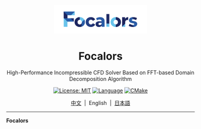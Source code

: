 <p align="center">
  <img src="Focalors_logo.png" alt="Focalors Logo" width="250"/>
</p>
<div align="center">

  # Focalors


  High-Performance Incompressible CFD Solver Based on FFT-based Domain Decomposition Algorithm
</div>

<div align="center">

  [![License: MIT](https://img.shields.io/badge/License-MIT-yellow.svg)](https://opensource.org/licenses/MIT)
  [![Language](https://img.shields.io/badge/Language-C%2B%2B-blue.svg)](https://isocpp.org/)
  [![CMake](https://img.shields.io/badge/Build-CMake-green.svg)](https://cmake.org/)

  [中文](./README.md)&nbsp;&nbsp;|&nbsp;&nbsp;English&nbsp;&nbsp;|&nbsp;&nbsp;[日本語](./README_ja.md)

</div>

---

**Focalors**
